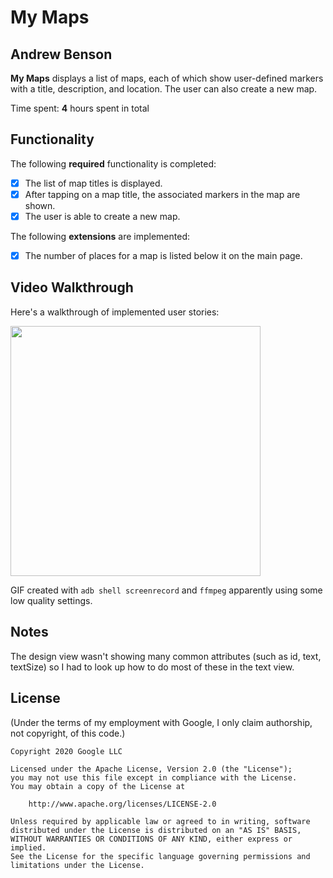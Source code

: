 # My Maps

## Andrew Benson

**My Maps** displays a list of maps, each of which show user-defined markers with a title, description, and location. The user can also create a new map.

Time spent: **4** hours spent in total

## Functionality

The following **required** functionality is completed:

* [x] The list of map titles is displayed.
* [x] After tapping on a map title, the associated markers in the map are shown.
* [x] The user is able to create a new map.

The following **extensions** are implemented:

* [x] The number of places for a map is listed below it on the main page.


## Video Walkthrough

Here's a walkthrough of implemented user stories:

<img src="assets/walkthrough.gif" width="400">

GIF created with `adb shell screenrecord` and `ffmpeg` apparently using some low
quality settings.

## Notes

The design view wasn't showing many common attributes (such as id, text,
textSize) so I had to look up how to do most of these in the text view.

## License

(Under the terms of my employment with Google, I only claim authorship, not
copyright, of this code.)

    Copyright 2020 Google LLC

    Licensed under the Apache License, Version 2.0 (the "License");
    you may not use this file except in compliance with the License.
    You may obtain a copy of the License at

        http://www.apache.org/licenses/LICENSE-2.0

    Unless required by applicable law or agreed to in writing, software
    distributed under the License is distributed on an "AS IS" BASIS,
    WITHOUT WARRANTIES OR CONDITIONS OF ANY KIND, either express or implied.
    See the License for the specific language governing permissions and
    limitations under the License.
